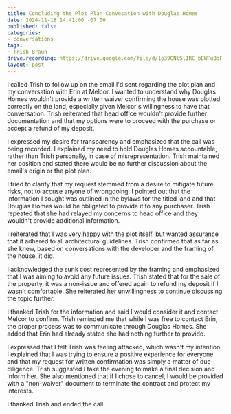 ```yaml
---
title: Concluding the Plot Plan Convesation with Douglas Homes
date: 2024-11-18 14:41:00 -07:00
published: false
categories:
- conversations
tags:
- Trish Braun
drive.recording: https://drive.google.com/file/d/1o39GNlSlIRC_bEWFuBoFllbkfIjU1drk/view?usp=drive_link
layout: post
---
```


I called Trish to follow up on the email I'd sent regarding the plot plan and my conversation with Erin at Melcor.  I wanted to understand why Douglas Homes wouldn't provide a written waiver confirming the house was plotted correctly on the land, especially given Melcor's willingness to have that conversation. Trish reiterated that head office wouldn't provide further documentation and that my options were to proceed with the purchase or accept a refund of my deposit.

I expressed my desire for transparency and emphasized that the call was being recorded. I explained my need to hold Douglas Homes accountable, rather than Trish personally, in case of misrepresentation.  Trish maintained her position and stated there would be no further discussion about the email's origin or the plot plan.

I tried to clarify that my request stemmed from a desire to mitigate future risks, not to accuse anyone of wrongdoing. I pointed out that the information I sought was outlined in the bylaws for the titled land and that Douglas Homes would be obligated to provide it to any purchaser.  Trish repeated that she had relayed my concerns to head office and they wouldn't provide additional information.

I reiterated that I was very happy with the plot itself, but wanted assurance that it adhered to all architectural guidelines. Trish confirmed that as far as she knew, based on conversations with the developer and the framing of the house, it did.

I acknowledged the sunk cost represented by the framing and emphasized that I was aiming to avoid any future issues. Trish stated that for the sale of the property, it was a non-issue and offered again to refund my deposit if I wasn't comfortable. She reiterated her unwillingness to continue discussing the topic further.

I thanked Trish for the information and said I would consider it and contact Melcor to confirm. Trish reminded me that while I was free to contact Erin, the proper process was to communicate through Douglas Homes. She added that Erin had already stated she had nothing further to provide.

I expressed that I felt Trish was feeling attacked, which wasn't my intention. I explained that I was trying to ensure a positive experience for everyone and that my request for written confirmation was simply a matter of due diligence. Trish suggested I take the evening to make a final decision and inform her.  She also mentioned that if I chose to cancel, I would be provided with a "non-waiver" document to terminate the contract and protect my interests.

I thanked Trish and ended the call.